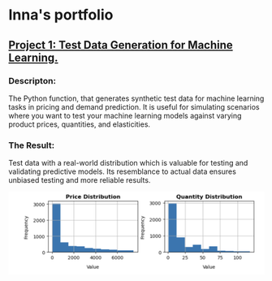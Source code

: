 # Inna's portfolio

## [Project 1: Test Data Generation for Machine Learning.](https://github.com/Innesse/Test-data-creation-automation)
### Descripton:
The Python function, that generates synthetic test data for machine learning tasks in pricing and demand prediction. It is useful for simulating scenarios where you want to test your machine learning models against varying product prices, quantities, and elasticities.
### The Result:
Test data with a real-world distribution which is valuable for testing and validating predictive models. Its resemblance to actual data ensures unbiased testing and more reliable results.

![Distribution](images/Test%20data%20distribution.png)
